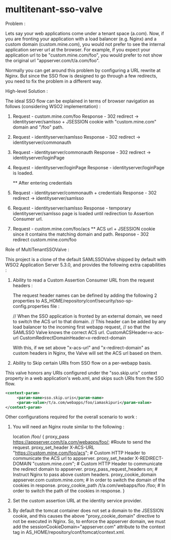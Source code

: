 # multitenant-sso-valve

Problem : 

Lets say your web applications come under a tenant space (a.com). Now, if you are fronting your application with a load balancer (e.g. Nginx) and a custom domain (custom.mine.com), you would not prefer to see the internal application server url at the browser. For example, if you expect your application url to be "custom.mine.com/foo", you would prefer to not show the original url "appserver.com/t/a.com/foo". 

Normally you can get around this problem by configuring a URL rewrite at Nginx. But since the SSO flow is designed to go through a few redirects, you need to fix the problem in a different way. 

High-level Solution : 

The ideal SSO flow can be explained in terms of browser navigation as follows (considering WSO2 implementation) : 

1.  Request - custom.mine.com/foo
    Response - 302 redirect -> identityserver/samlsso + JSESSION cookie with "custom.mine.com" domain and "/foo" path.

2.  Request - identityserver/samlsso
    Response - 302 redirect -> identityserver/commonauth 

3.  Request - identityserver/commonauth 
    Response - 302 redirect -> identityserver/loginPage 

4.  Request - identityserver/loginPage 
    Response - identityserver/loginPage is loaded. 

    ** After entering credentials 
5.  Request - identityserver/commonauth + credentials
    Response - 302 redirect -> identityserver/samlsso

6.  Request - identityserver/samlsso
    Response - temporary identityserver/samlsso page is loaded until redirection to Assertion Consumer url. 

7.  Request - custom.mine.com/foo/acs ** ACS url + JSESSION cookie since it contains the matching domain and path.
    Response - 302 redirect custom.mine.com/foo

Role of MultiTenantSSOValve : 

This project is a clone of the default SAMLSSOValve shipped by default with WSO2 Application Server 5.3.0, and provides the following extra capabilities : 

1. Ability to read a Custom Assertion Consumer URL from the request headers : 

    The request header names can be defined by adding the following 2 properties to AS_HOME/repository/conf/security/sso-sp-  config.properties file : 

      // When the SSO application is fronted by an external domain, we need to switch the ACS url to that domain. 
      // This header can be added by any load balancer to the incoming first webapp request, 
      // so that the SAMLSSO Valve knows the correct ACS url. 
      CustomACSHeader=x-acs-url
      CustomRedirectDomainHeader=x-redirect-domain
      
   With this, if we set above "x-acs-url" and "x-redirect-domain" as custom headers in Nginx, the Valve will set the ACS url based on them. 
   
 2. Ability to Skip certain URIs from SSO flow on a per-webapp basis. 
 
   This valve honors any URIs configured under the "sso.skip.uris" context property in a web application's web.xml, and skips such URls from the SSO flow. 
   
   ```xml
   <context-param>
        <param-name>sso.skip.uris</param-name>
        <param-value>/t/a.com/webapps/foo/iamaskipuri</param-value>
   </context-param>
   ```

   
 Other configurations required for the overall scenario to work : 
 
 1. You will need an Nginx route similar to the following : 
 
      location /foo/ {
	proxy_pass https://appserver.com/t/a.com/webapps/foo/; #Route to send the request.
	proxy_set_header X-ACS-URL "https://custom.mine.com/foo/acs"; # Custom HTTP Header to communicate the ACS url to appserver. 
	proxy_set_header        X-REDIRECT-DOMAIN "custom.mine.com"; # Custom HTTP Header to communicate the redirect domain to appserver. 
	proxy_pass_request_headers      on;	# Instruct Nginx to pass above custom headers. 
	proxy_cookie_domain     appserver.com custom.mine.com; # In order to switch the domain of the cookies in response.
	proxy_cookie_path       /t/a.com/webapps/foo /foo; # In order to switch the path of the cookies in response.
      }
      
  2. Set the custom assertion URL at the identity service provider.
  
  3. By default the tomcat container does not set a domain to the JSESSION cookie, and this causes the above "proxy_cookie_domain" directive to not be executed in Nginx. So, to enforce the appserver domain, we must add the  sessionCookieDomain="appserver.com" attribute to the context tag in AS_HOME/repository/conf/tomcat/context.xml. 
 
  
 
  
  
  
 


